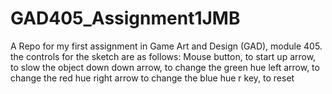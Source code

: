 # GAD405_Assignment1JMB
A Repo for my first assignment in Game Art and Design (GAD), module 405.
the controls for the sketch are as follows:
Mouse button, to start
up arrow, to slow the object down
down arrow, to change the green hue
left arrow, to change the red hue
right arrow to change the blue hue
r key, to reset
